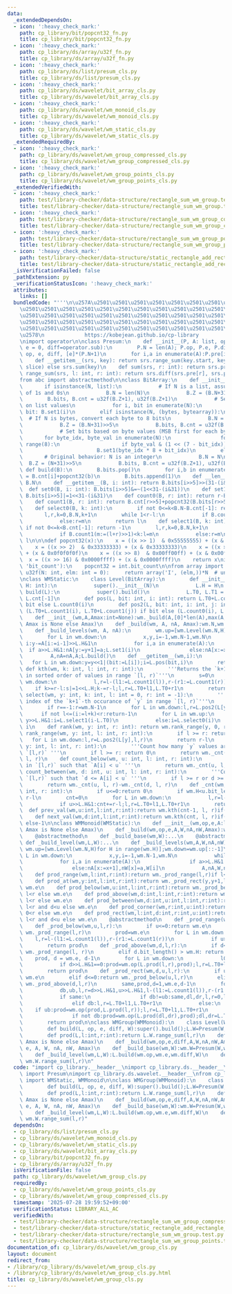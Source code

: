 ```yaml
---
data:
  _extendedDependsOn:
  - icon: ':heavy_check_mark:'
    path: cp_library/bit/popcnt32_fn.py
    title: cp_library/bit/popcnt32_fn.py
  - icon: ':heavy_check_mark:'
    path: cp_library/ds/array/u32f_fn.py
    title: cp_library/ds/array/u32f_fn.py
  - icon: ':heavy_check_mark:'
    path: cp_library/ds/list/presum_cls.py
    title: cp_library/ds/list/presum_cls.py
  - icon: ':heavy_check_mark:'
    path: cp_library/ds/wavelet/bit_array_cls.py
    title: cp_library/ds/wavelet/bit_array_cls.py
  - icon: ':heavy_check_mark:'
    path: cp_library/ds/wavelet/wm_monoid_cls.py
    title: cp_library/ds/wavelet/wm_monoid_cls.py
  - icon: ':heavy_check_mark:'
    path: cp_library/ds/wavelet/wm_static_cls.py
    title: cp_library/ds/wavelet/wm_static_cls.py
  _extendedRequiredBy:
  - icon: ':heavy_check_mark:'
    path: cp_library/ds/wavelet/wm_group_compressed_cls.py
    title: cp_library/ds/wavelet/wm_group_compressed_cls.py
  - icon: ':heavy_check_mark:'
    path: cp_library/ds/wavelet/wm_group_points_cls.py
    title: cp_library/ds/wavelet/wm_group_points_cls.py
  _extendedVerifiedWith:
  - icon: ':heavy_check_mark:'
    path: test/library-checker/data-structure/rectangle_sum_wm_group.test.py
    title: test/library-checker/data-structure/rectangle_sum_wm_group.test.py
  - icon: ':heavy_check_mark:'
    path: test/library-checker/data-structure/rectangle_sum_wm_group_compressed.test.py
    title: test/library-checker/data-structure/rectangle_sum_wm_group_compressed.test.py
  - icon: ':heavy_check_mark:'
    path: test/library-checker/data-structure/rectangle_sum_wm_group_points.test.py
    title: test/library-checker/data-structure/rectangle_sum_wm_group_points.test.py
  - icon: ':heavy_check_mark:'
    path: test/library-checker/data-structure/static_rectangle_add_rectangle_sum_wm_group_points.test.py
    title: test/library-checker/data-structure/static_rectangle_add_rectangle_sum_wm_group_points.test.py
  _isVerificationFailed: false
  _pathExtension: py
  _verificationStatusIcon: ':heavy_check_mark:'
  attributes:
    links: []
  bundledCode: "'''\n\u257A\u2501\u2501\u2501\u2501\u2501\u2501\u2501\u2501\u2501\u2501\
    \u2501\u2501\u2501\u2501\u2501\u2501\u2501\u2501\u2501\u2501\u2501\u2501\u2501\
    \u2501\u2501\u2501\u2501\u2501\u2501\u2501\u2501\u2501\u2501\u2501\u2501\u2501\
    \u2501\u2501\u2501\u2501\u2501\u2501\u2501\u2501\u2501\u2501\u2501\u2501\u2501\
    \u2501\u2501\u2501\u2501\u2501\u2501\u2501\u2501\u2501\u2501\u2501\u2501\u2501\
    \u2578\n             https://kobejean.github.io/cp-library               \n'''\n\
    \nimport operator\n\nclass Presum:\n    def __init__(P, A: list, op=operator.add,\
    \ e = 0, diff=operator.sub):\n        P.N = len(A); P.op, P.e, P.diff, P.pre =\
    \ op, e, diff, [e]*(P.N+1)\n        for i,a in enumerate(A):P.pre[i+1]=op(P.pre[i],a)\n\
    \    def __getitem__(srs, key): return srs.range_sum(key.start, key.stop) if isinstance(key,\
    \ slice) else srs.sum(key)\n    def sum(srs, r: int): return srs.pre[r]\n    def\
    \ range_sum(srs, l: int, r: int): return srs.diff(srs.pre[r], srs.pre[l])\n\n\
    from abc import abstractmethod\n\nclass BitArray:\n    def __init__(B, N):\n \
    \       if isinstance(N, list):\n            # If N is a list, assume it's a list\
    \ of 1s and 0s\n            B.N = len(N)\n            B.Z = (B.N+31)>>5\n    \
    \        B.bits, B.cnt = u32f(B.Z+1), u32f(B.Z+1)\n            # Set bits based\
    \ on list values\n            for i, bit in enumerate(N):\n                if\
    \ bit: B.set1(i)\n        elif isinstance(N, (bytes, bytearray)):\n          \
    \  # If N is bytes, convert each byte to 8 bits\n            B.N = len(N) * 8\n\
    \            B.Z = (B.N+31)>>5\n            B.bits, B.cnt = u32f(B.Z+1), u32f(B.Z+1)\n\
    \            # Set bits based on byte values (MSB first for each byte)\n     \
    \       for byte_idx, byte_val in enumerate(N):\n                for bit_idx in\
    \ range(8):\n                    if byte_val & (1 << (7 - bit_idx)):  # MSB first\n\
    \                        B.set1(byte_idx * 8 + bit_idx)\n        else:\n     \
    \       # Original behavior: N is an integer\n            B.N = N\n          \
    \  B.Z = (N+31)>>5\n            B.bits, B.cnt = u32f(B.Z+1), u32f(B.Z+1)\n   \
    \ def build(B):\n        B.bits.pop()\n        for i,b in enumerate(B.bits): B.cnt[i+1]\
    \ = B.cnt[i]+popcnt32(b)\n        B.bits.append(1)\n    def __len__(B): return\
    \ B.N\n    def __getitem__(B, i: int): return B.bits[i>>5]>>(31-(i&31))&1\n  \
    \  def set0(B, i: int): B.bits[i>>5]&=~(1<<31-(i&31))\n    def set1(B, i: int):\
    \ B.bits[i>>5]|=1<<31-(i&31)\n    def count0(B, r: int): return r-B.count1(r)\n\
    \    def count1(B, r: int): return B.cnt[r>>5]+popcnt32(B.bits[r>>5]>>32-(r&31))\n\
    \    def select0(B, k: int):\n        if not 0<=k<B.N-B.cnt[-1]: return -1\n \
    \       l,r,k=0,B.N,k+1\n        while 1<r-l:\n            if B.count0(m:=(l+r)>>1)<k:l=m\n\
    \            else:r=m\n        return l\n    def select1(B, k: int):\n       \
    \ if not 0<=k<B.cnt[-1]: return -1\n        l,r,k=0,B.N,k+1\n        while 1<r-l:\n\
    \            if B.count1(m:=(l+r)>>1)<k:l=m\n            else:r=m\n        return\
    \ l\n\n\ndef popcnt32(x):\n    x = ((x >> 1)  & 0x55555555) + (x & 0x55555555)\n\
    \    x = ((x >> 2)  & 0x33333333) + (x & 0x33333333)\n    x = ((x >> 4)  & 0x0f0f0f0f)\
    \ + (x & 0x0f0f0f0f)\n    x = ((x >> 8)  & 0x00ff00ff) + (x & 0x00ff00ff)\n  \
    \  x = ((x >> 16) & 0x0000ffff) + (x & 0x0000ffff)\n    return x\nif hasattr(int,\
    \ 'bit_count'):\n    popcnt32 = int.bit_count\n\nfrom array import array\ndef\
    \ u32f(N: int, elm: int = 0):     return array('I', (elm,))*N  # unsigned int\n\
    \nclass WMStatic:\n    class Level(BitArray):\n        def __init__(L, N: int,\
    \ H: int):\n            super().__init__(N)\n            L.H = H\n        def\
    \ build(L):\n            super().build()\n            L.T0, L.T1 = L.N-L.cnt[-1],\
    \ L.cnt[-1]\n        def pos(L, bit: int, i: int): return L.T0+L.count1(i) if\
    \ bit else L.count0(i)\n        def pos2(L, bit: int, i: int, j: int): return\
    \ (L.T0+L.count1(i), L.T0+L.count1(j)) if bit else (L.count0(i), L.count0(j))\n\
    \    def __init__(wm,A,Amax:int=None):wm._build(A,[0]*len(A),max(A,default=0)if\
    \ Amax is None else Amax)\n    def _build(wm, A, nA, Amax):wm.N,wm.H=len(A),Amax.bit_length();wm._build_levels(A,nA)\n\
    \    def _build_levels(wm, A, nA):\n        wm.up=[wm.Level(wm.N,H) for H in range(wm.H)];wm.down=wm.up[::-1]\n\
    \        for L in wm.down:\n            x,y,i=-1,wm.N-1,wm.N\n            while\
    \ i:y-=A[i:=i-1]>>L.H&1\n            for i,a in enumerate(A):\n              \
    \  if a>>L.H&1:nA[y:=y+1]=a;L.set1(i)\n                else:nA[x:=x+1]=a\n   \
    \         A,nA=nA,A;L.build()\n    def __getitem__(wm,i):\n        y=0\n     \
    \   for L in wm.down:y=y<<1|(bit:=L[i]);i=L.pos(bit,i)\n        return y\n   \
    \ def kth(wm, k: int, l: int, r: int):\n        '''Returns the `k+1`-th value\
    \ in sorted order of values in range `[l, r)`'''\n        s=0\n        for L in\
    \ wm.down:\n            l,r=l-(l1:=L.count1(l)),r-(r1:=L.count1(r))\n        \
    \    if k>=r-l:s|=1<<L.H;k-=r-l;l,r=L.T0+l1,L.T0+r1\n        return s\n    def\
    \ select(wm, y: int, k: int, l: int = 0, r: int = -1):\n        '''Returns the\
    \ index of the `k+1`-th occurance of `y` in range `[l, r)`'''\n        if not(0<=y<1<<wm.H):return-1\n\
    \        if r==-1:r=wm.N-1\n        for L in wm.down:l,r=L.pos2(L[y],l,r)\n  \
    \      if not l<=(i:=l+k)<r:return-1\n        for L in wm.up:\n            if\
    \ y>>L.H&1:i=L.select1(i-L.T0)\n            else:i=L.select0(i)\n        return\
    \ i\n    def rank(wm, y: int, r: int): return wm.rank_range(y, 0, r)\n    def\
    \ rank_range(wm, y: int, l: int, r: int):\n        if l >= r: return 0\n     \
    \   for L in wm.down:l,r=L.pos2(L[y],l,r)\n        return r-l\n    def count_at(wm,\
    \ y: int, l: int, r: int):\n        '''Count how many `y` values are in range\
    \ `[l,r)` '''\n        if l >= r: return 0\n        return wm._cnt(y+1, l, r)-wm._cnt(y,\
    \ l, r)\n    def count_below(wm, u: int, l: int, r: int):\n        '''Count `i`'s\
    \ in `[l,r)` such that `A[i] < u` '''\n        return wm._cnt(u, l, r)\n    def\
    \ count_between(wm, d: int, u: int, l: int, r: int):\n        '''Count `i`'s in\
    \ `[l,r)` such that `d <= A[i] < u` '''\n        if l >= r or d >= u: return 0\n\
    \        return wm._cnt(u, l, r)-wm._cnt(d, l, r)\n    def _cnt(wm, u: int, l:\
    \ int, r: int):\n        if u<=0:return 0\n        if wm.H<u.bit_length():return\
    \ r-l\n        cnt=0\n        for L in wm.down:\n            l,r=l-(l1:=L.count1(l)),r-(r1:=L.count1(r))\n\
    \            if u>>L.H&1:cnt+=r-l;l,r=L.T0+l1,L.T0+r1\n        return cnt\n  \
    \  def prev_val(wm,u:int,l:int,r:int):return wm.kth(cnt-1, l, r)if(cnt:=wm._cnt(u,l,r))else-1\n\
    \    def next_val(wm,d:int,l:int,r:int):return wm.kth(cnt, l, r)if(cnt:=wm._cnt(d,l,r))<r-l\
    \ else-1\n\nclass WMMonoid(WMStatic):\n    def __init__(wm,op,e,A:list[int],W:list[int],Amax:int=None):wm._build(op,e,A,W,[0]*len(A),[0]*len(A),max(A,default=0)if\
    \ Amax is None else Amax)\n    def _build(wm,op,e,A,W,nA,nW,Amax):wm.N,wm.H,wm.op,wm.e=len(A),Amax.bit_length(),op,e;wm._build_base(W);wm._build_levels(A,W,nA,nW)\n\
    \    @abstractmethod\n    def _build_base(wm,W):...\n    @abstractmethod\n   \
    \ def _build_level(wm,L,W):...\n    def _build_levels(wm,A,W,nA,nW):\n       \
    \ wm.up=[wm.Level(wm.N,H)for H in range(wm.H)];wm.down=wm.up[::-1]\n        for\
    \ L in wm.down:\n            x,y,i=-1,wm.N-1,wm.N\n            while i:y-=A[i:=i-1]>>L.H&1\n\
    \            for i,a in enumerate(A):\n                if a>>L.H&1:nA[y:=y+1],nW[y]=a,W[i];L.set1(i)\n\
    \                else:nA[x:=x+1],nW[x]=a,W[i]\n            A,nA,W,nW=nA,A,nW,W;wm._build_level(L,W)\n\
    \    def prod_range(wm,l:int,r:int):return wm._prod_range(l,r)if l<r else wm.e\n\
    \    def prod_at(wm,y:int,l:int,r:int):return wm._prod_rect(y,y+1,l,r)if l<r else\
    \ wm.e\n    def prod_below(wm,u:int,l:int,r:int):return wm._prod_below(u,l,r)if\
    \ l<r else wm.e\n    def prod_above(wm,d:int,l:int,r:int):return wm._prod_above(d,l,r)if\
    \ l<r else wm.e\n    def prod_between(wm,d:int,u:int,l:int,r:int):return wm._prod_rect(d,u,l,r)if\
    \ l<r and d<u else wm.e\n    def prod_corner(wm,r:int,u:int):return wm._prod_below(u,0,r)if\
    \ 0<r else wm.e\n    def prod_rect(wm,l:int,d:int,r:int,u:int):return wm._prod_rect(d,u,l,r)if\
    \ l<r and d<u else wm.e\n    @abstractmethod\n    def _prod_range(wm,l,r):...\n\
    \    def _prod_below(wm,u,l,r):\n        if u<=0:return wm.e\n        elif wm.H<u.bit_length():return\
    \ wm._prod_range(l,r)\n        prod=wm.e\n        for L in wm.down:\n        \
    \    l,r=l-(l1:=L.count1(l)),r-(r1:=L.count1(r))\n            if u>>L.H&1:prod=wm.op(prod,L.prod(l,r));l,r=L.T0+l1,L.T0+r1\n\
    \        return prod\n    def _prod_above(wm,d,l,r):\n        if d<=0: return\
    \ wm._prod_range(l, r)\n        elif d.bit_length() > wm.H: return wm.e\n    \
    \    prod, d = wm.e, d-1\n        for L in wm.down:\n            l0,r0=l-(l:=L.T0+L.count1(l)),r-(r:=L.T0+L.count1(r))\n\
    \            if d>>L.H&1==0:prod=wm.op(L.prod(l,r),prod);l,r=L.T0+l0,L.T0+r0\n\
    \        return prod\n    def _prod_rect(wm,d,u,l,r):\n        if u<=0 or wm.H<d.bit_length():return\
    \ wm.e\n        elif d<=0:return wm._prod_below(u,l,r)\n        elif wm.H<u.bit_length():return\
    \ wm._prod_above(d,l,r)\n        same,prod,d=1,wm.e,d-1\n        for L in wm.down:\n\
    \            db,ub,l,r=d>>L.H&1,u>>L.H&1,l-(l1:=L.count1(l)),r-(r1:=L.count1(r))\n\
    \            if same:\n                if db!=ub:same,dl,dr,l,r=0,l,r,L.T0+l1,L.T0+r1\n\
    \                elif db:l,r=L.T0+l1,L.T0+r1\n            else:\n            \
    \    if ub:prod=wm.op(prod,L.prod(l,r));l,r=L.T0+l1,L.T0+r1\n                dl0,dr0=dl-(dl:=L.T0+L.count1(dl)),dr-(dr:=L.T0+L.count1(dr))\n\
    \                if not db:prod=wm.op(L.prod(dl,dr),prod);dl,dr=L.T0+dl0,L.T0+dr0\n\
    \        return prod\n\nclass WMGroup(WMMonoid):\n    class Level(WMStatic.Level):\n\
    \        def build(L, op, e, diff, W):super().build();L.W=Presum(W,op,e,diff)\n\
    \        def prod(L,l:int,r:int):return L.W.range_sum(l,r)\n    def __init__(wm,op,e,diff,A,W,Amax=None):wm._build(op,e,diff,A,W,[0]*len(A),[0]*len(A),max(A,default=0)if\
    \ Amax is None else Amax)\n    def _build(wm,op,e,diff,A,W,nA,nW,Amax):wm.diff=diff;super()._build(op,\
    \ e, A, W, nA, nW, Amax)\n    def _build_base(wm,W):wm.W=Presum(W,wm.op,wm.e,wm.diff)\n\
    \    def _build_level(wm,L,W):L.build(wm.op,wm.e,wm.diff,W)\n    def _prod_range(wm,l,r):return\
    \ wm.W.range_sum(l,r)\n"
  code: "import cp_library.__header__\nimport cp_library.ds.__header__\nfrom cp_library.ds.list.presum_cls\
    \ import Presum\nimport cp_library.ds.wavelet.__header__\nfrom cp_library.ds.wavelet.wm_monoid_cls\
    \ import WMStatic, WMMonoid\n\nclass WMGroup(WMMonoid):\n    class Level(WMStatic.Level):\n\
    \        def build(L, op, e, diff, W):super().build();L.W=Presum(W,op,e,diff)\n\
    \        def prod(L,l:int,r:int):return L.W.range_sum(l,r)\n    def __init__(wm,op,e,diff,A,W,Amax=None):wm._build(op,e,diff,A,W,[0]*len(A),[0]*len(A),max(A,default=0)if\
    \ Amax is None else Amax)\n    def _build(wm,op,e,diff,A,W,nA,nW,Amax):wm.diff=diff;super()._build(op,\
    \ e, A, W, nA, nW, Amax)\n    def _build_base(wm,W):wm.W=Presum(W,wm.op,wm.e,wm.diff)\n\
    \    def _build_level(wm,L,W):L.build(wm.op,wm.e,wm.diff,W)\n    def _prod_range(wm,l,r):return\
    \ wm.W.range_sum(l,r)"
  dependsOn:
  - cp_library/ds/list/presum_cls.py
  - cp_library/ds/wavelet/wm_monoid_cls.py
  - cp_library/ds/wavelet/wm_static_cls.py
  - cp_library/ds/wavelet/bit_array_cls.py
  - cp_library/bit/popcnt32_fn.py
  - cp_library/ds/array/u32f_fn.py
  isVerificationFile: false
  path: cp_library/ds/wavelet/wm_group_cls.py
  requiredBy:
  - cp_library/ds/wavelet/wm_group_points_cls.py
  - cp_library/ds/wavelet/wm_group_compressed_cls.py
  timestamp: '2025-07-28 19:59:52+09:00'
  verificationStatus: LIBRARY_ALL_AC
  verifiedWith:
  - test/library-checker/data-structure/rectangle_sum_wm_group_compressed.test.py
  - test/library-checker/data-structure/static_rectangle_add_rectangle_sum_wm_group_points.test.py
  - test/library-checker/data-structure/rectangle_sum_wm_group.test.py
  - test/library-checker/data-structure/rectangle_sum_wm_group_points.test.py
documentation_of: cp_library/ds/wavelet/wm_group_cls.py
layout: document
redirect_from:
- /library/cp_library/ds/wavelet/wm_group_cls.py
- /library/cp_library/ds/wavelet/wm_group_cls.py.html
title: cp_library/ds/wavelet/wm_group_cls.py
---
```

